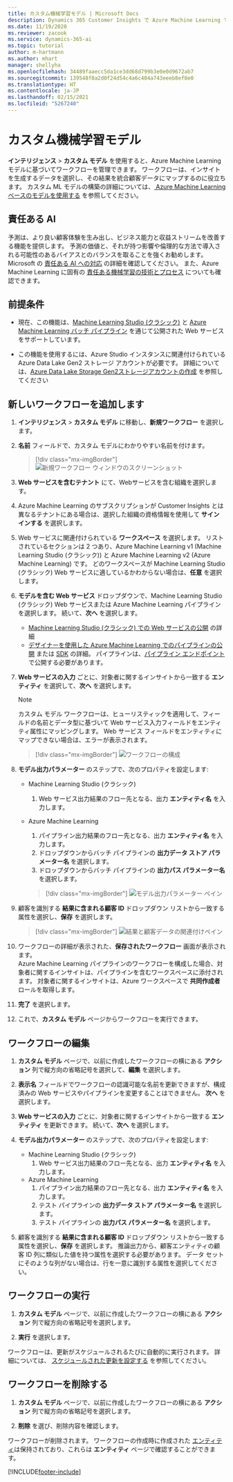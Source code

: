 ```yaml
---
title: カスタム機械学習モデル | Microsoft Docs
description: Dynamics 365 Customer Insights で Azure Machine Learning で作成したカスタマイズ モデルで作業する。
ms.date: 11/19/2020
ms.reviewer: zacook
ms.service: dynamics-365-ai
ms.topic: tutorial
author: m-hartmann
ms.author: mhart
manager: shellyha
ms.openlocfilehash: 34489faaecc5da1ce3dd68d799b3e0e0d9672ab7
ms.sourcegitcommit: 139548f8a2d0f24d54c4a6c404a743eeeb8ef8e0
ms.translationtype: HT
ms.contentlocale: ja-JP
ms.lasthandoff: 02/15/2021
ms.locfileid: "5267240"
---
```

# <a name="custom-machine-learning-models"></a>カスタム機械学習モデル

**インテリジェンス** > **カスタム モデル** を使用すると、Azure Machine Learning モデルに基づいてワークフローを管理できます。 ワークフローは、インサイトを生成するデータを選択し、その結果を統合顧客データにマップするのに役立ちます。 カスタム ML モデルの構築の詳細については、[ Azure Machine Learning ベースのモデルを使用する](azure-machine-learning-experiments.md) を参照してください。

## <a name="responsible-ai"></a>責任ある AI

予測は、より良い顧客体験を生み出し、ビジネス能力と収益ストリームを改善する機能を提供します。 予測の価値と、それが持つ影響や倫理的な方法で導入される可能性のあるバイアスとのバランスを取ることを強くお勧めします。 Microsoft の [責任ある AI への対応](https://www.microsoft.com/ai/responsible-ai?activetab=pivot1%3aprimaryr6) の詳細を確認してください。 また、Azure Machine Learning に固有の [責任ある機械学習の技術とプロセス](https://docs.microsoft.com/azure/machine-learning/concept-responsible-ml) についても確認できます。

## <a name="prerequisites"></a>前提条件

- 現在、この機能は、[Machine Learning Studio (クラシック)](https://studio.azureml.net) と [Azure Machine Learning バッチ パイプライン](https://docs.microsoft.com/azure/machine-learning/concept-ml-pipelines) を通じて公開された Web サービスをサポートしています。

- この機能を使用するには、Azure Studio インスタンスに関連付けられている Azure Data Lake Gen2 ストレージ アカウントが必要です。 詳細については、[Azure Data Lake Storage Gen2ストレージアカウントの作成](https://docs.microsoft.com/azure/storage/blobs/data-lake-storage-quickstart-create-account) を参照してください

## <a name="add-a-new-workflow"></a>新しいワークフローを追加します

1. **インテリジェンス** > **カスタム モデル** に移動し、**新規ワークフロー** を選択します。

1. **名前** フィールドで、カスタム モデルにわかりやすい名前を付けます。

   > [!div class="mx-imgBorder"]
   > ![新規ワークフロー ウィンドウのスクリーンショット](media/new-workflowv2.png "新規ワークフロー ウィンドウのスクリーンショット")

1. **Web サービスを含むテナント** にて、Webサービスを含む組織を選択します。

1. Azure Machine Learning のサブスクリプションが Customer Insights とは異なるテナントにある場合は、選択した組織の資格情報を使用して **サイン インする** を選択します。

1. Web サービスに関連付けられている **ワークスペース** を選択します。 リストされているセクションは 2 つあり、Azure Machine Learning v1 (Machine Learning Studio (クラシック)) と Azure Machine Learning v2 (Azure Machine Learning) です。 どのワークスペースが Machine Learning Studio (クラシック) Web サービスに適しているかわからない場合は、**任意** を選択します。

1. **モデルを含む Web サービス** ドロップダウンで、Machine Learning Studio (クラシック) Web サービスまたは Azure Machine Learning パイプラインを選択します。 続いて、**次へ** を選択します。
   - [Machine Learning Studio (クラシック) での Web サービスの公開](https://docs.microsoft.com/azure/machine-learning/studio/deploy-a-machine-learning-web-service#deploy-it-as-a-new-web-service) の詳細
   - [デザイナーを使用した Azure Machine Learning でのパイプラインの公開](https://docs.microsoft.com/azure/machine-learning/concept-ml-pipelines#building-pipelines-with-the-designer) または [SDK](https://docs.microsoft.com/azure/machine-learning/concept-ml-pipelines#building-pipelines-with-the-python-sdk) の詳細。 パイプラインは、[パイプライン エンドポイント](https://docs.microsoft.com/azure/machine-learning/how-to-run-batch-predictions-designer#submit-a-pipeline-run) で公開する必要があります。

1. **Web サービスの入力** ごとに、対象者に関するインサイトから一致する **エンティティ** を選択して、**次へ** を選択します。
   > [!NOTE]
   > カスタム モデル ワークフローは、ヒューリスティックを適用して、フィールドの名前とデータ型に基づいて Web サービス入力フィールドをエンティティ属性にマッピングします。 Web サービス フィールドをエンティティにマップできない場合は、エラーが表示されます。

   > [!div class="mx-imgBorder"]
   > ![ワークフローの構成](media/intelligence-screen2-updated.png "ワークフローの構成")
   
1. **モデル出力パラメーター** のステップで、次のプロパティを設定します:
   - Machine Learning Studio (クラシック)
      1. Web サービス出力結果のフロー先となる、出力 **エンティティ名** を入力します。
   - Azure Machine Learning
      1. パイプライン出力結果のフロー先となる、出力 **エンティティ名** を入力します。
      1. ドロップダウンからバッチ パイプラインの **出力データ ストア パラメーター名** を選択します。
      1. ドロップダウンからバッチ パイプラインの **出力パス パラメーター名** を選択します。
      
      > [!div class="mx-imgBorder"]
      > ![モデル出力パラメーター ペイン](media/intelligence-screen3-outputparameters.png "モデル出力パラメーター ペイン")

1. 顧客を識別する **結果に含まれる顧客 ID** ドロップダウン リストから一致する属性を選択し、**保存** を選択します。
   
   > [!div class="mx-imgBorder"]
   > ![結果と顧客データの関連付けペイン](media/intelligence-screen4-relatetocustomer.png "結果と顧客データの関連付けペイン")

1. ワークフローの詳細が表示された、**保存されたワークフロー** 画面が表示されます。    
   Azure Machine Learning パイプラインのワークフローを構成した場合、対象者に関するインサイトは、パイプラインを含むワークスペースに添付されます。 対象者に関するインサイトは、Azure ワークスペースで **共同作成者** ロールを取得します。

1. **完了** を選択します。

1. これで、**カスタム モデル** ページからワークフローを実行できます。

## <a name="edit-a-workflow"></a>ワークフローの編集

1. **カスタム モデル** ページで、以前に作成したワークフローの横にある **アクション** 列で縦方向の省略記号を選択して、**編集** を選択します。

1. **表示名** フィールドでワークフローの認識可能な名前を更新できますが、構成済みの Web サービスやパイプラインを変更することはできません。 **次へ** を選択します。

1. **Web サービスの入力** ごとに、対象者に関するインサイトから一致する **エンティティ** を更新できます。 続いて、**次へ** を選択します。

1. **モデル出力パラメーター** のステップで、次のプロパティを設定します:
   - Machine Learning Studio (クラシック)
      1. Web サービス出力結果のフロー先となる、出力 **エンティティ名** を入力します。
   - Azure Machine Learning
      1. パイプライン出力結果のフロー先となる、出力 **エンティティ名** を入力します。
      1. テスト パイプラインの **出力データ ストア パラメーター名** を選択します。
      1. テスト パイプラインの **出力パス パラメーター名** を選択します。

1. 顧客を識別する **結果に含まれる顧客 ID** ドロップダウン リストから一致する属性を選択し、**保存** を選択します。
   推論出力から、顧客エンティティの顧客 ID 列に類似した値を持つ属性を選択する必要があります。 データ セットにそのような列がない場合は、行を一意に識別する属性を選択してください。

## <a name="run-a-workflow"></a>ワークフローの実行

1. **カスタム モデル** ページで、以前に作成したワークフローの横にある **アクション** 列で縦方向の省略記号を選択します。

1. **実行** を選択します。

ワークフローは、更新がスケジュールされるたびに自動的に実行されます。 詳細については、 [スケジュールされた更新を設定する](system.md#schedule-tab) を参照してください。

## <a name="delete-a-workflow"></a>ワークフローを削除する

1. **カスタム モデル** ページで、以前に作成したワークフローの横にある **アクション** 列で縦方向の省略記号を選択します。

1. **削除** を選び、削除内容を確認します。

ワークフローが削除されます。 ワークフローの作成時に作成された [エンティティ](entities.md)は保持されており、これらは **エンティティ** ページで確認することができます。


[!INCLUDE[footer-include](../includes/footer-banner.md)]